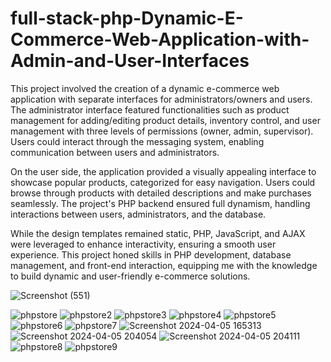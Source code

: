 # full-stack-php-Dynamic-E-Commerce-Web-Application-with-Admin-and-User-Interfaces
This project involved the creation of a dynamic e-commerce web application with separate interfaces for administrators/owners and users. The administrator interface featured functionalities such as product management for adding/editing product details, inventory control, and user management with three levels of permissions (owner, admin, supervisor). Users could interact through the messaging system, enabling communication between users and administrators.

On the user side, the application provided a visually appealing interface to showcase popular products, categorized for easy navigation. Users could browse through products with detailed descriptions and make purchases seamlessly. The project's PHP backend ensured full dynamism, handling interactions between users, administrators, and the database.

While the design templates remained static, PHP, JavaScript, and AJAX were leveraged to enhance interactivity, ensuring a smooth user experience. This project honed skills in PHP development, database management, and front-end interaction, equipping me with the knowledge to build dynamic and user-friendly e-commerce solutions.

![Screenshot (551)](https://github.com/Mohmaed-Abdelatif/full-stack-php-Dynamic-E-Commerce-Web-Application-with-Admin-and-User-Interfaces/assets/146424722/a66beb55-3ef9-4a0d-a08b-58c654d656d5)

![phpstore](https://github.com/Mohmaed-Abdelatif/full-stack-php-Dynamic-E-Commerce-Web-Application-with-Admin-and-User-Interfaces/assets/146424722/10562141-f2db-4252-ad1f-65e6697d8cb9)
![phpstore2](https://github.com/Mohmaed-Abdelatif/full-stack-php-Dynamic-E-Commerce-Web-Application-with-Admin-and-User-Interfaces/assets/146424722/c7094f34-25f6-485e-9320-7f39bec64cef)
![phpstore3](https://github.com/Mohmaed-Abdelatif/full-stack-php-Dynamic-E-Commerce-Web-Application-with-Admin-and-User-Interfaces/assets/146424722/a22957af-e302-4725-81b4-43355d615a70)
![phpstore4](https://github.com/Mohmaed-Abdelatif/full-stack-php-Dynamic-E-Commerce-Web-Application-with-Admin-and-User-Interfaces/assets/146424722/3439f83b-ac66-47e2-b55f-744d940cb0de)
![phpstore5](https://github.com/Mohmaed-Abdelatif/full-stack-php-Dynamic-E-Commerce-Web-Application-with-Admin-and-User-Interfaces/assets/146424722/78823f72-db1c-4d6c-973c-9525e114547f)
![phpstore6](https://github.com/Mohmaed-Abdelatif/full-stack-php-Dynamic-E-Commerce-Web-Application-with-Admin-and-User-Interfaces/assets/146424722/0160a179-08cf-4f48-84d8-1483b90dd1aa)
![phpstore7](https://github.com/Mohmaed-Abdelatif/full-stack-php-Dynamic-E-Commerce-Web-Application-with-Admin-and-User-Interfaces/assets/146424722/18ca5b4b-9d17-4f5b-8aad-bc60cb91d7c6)
![Screenshot 2024-04-05 165313](https://github.com/Mohmaed-Abdelatif/full-stack-php-Dynamic-E-Commerce-Web-Application-with-Admin-and-User-Interfaces/assets/146424722/4278126d-3a5b-47fc-90dc-f5e77838484f)
![Screenshot 2024-04-05 204054](https://github.com/Mohmaed-Abdelatif/full-stack-php-Dynamic-E-Commerce-Web-Application-with-Admin-and-User-Interfaces/assets/146424722/c68d995e-4351-4336-8399-fb8ee72faa1e)
![Screenshot 2024-04-05 204111](https://github.com/Mohmaed-Abdelatif/full-stack-php-Dynamic-E-Commerce-Web-Application-with-Admin-and-User-Interfaces/assets/146424722/9591cf81-993b-46e8-945f-ae38616294e5)
![phpstore8](https://github.com/Mohmaed-Abdelatif/full-stack-php-Dynamic-E-Commerce-Web-Application-with-Admin-and-User-Interfaces/assets/146424722/f9655c62-bb5c-47b4-a62d-5bd8c12db28d)
![phpstore9](https://github.com/Mohmaed-Abdelatif/full-stack-php-Dynamic-E-Commerce-Web-Application-with-Admin-and-User-Interfaces/assets/146424722/e73bdb58-ca0f-44e5-9760-a37b6cbd5b4e)



